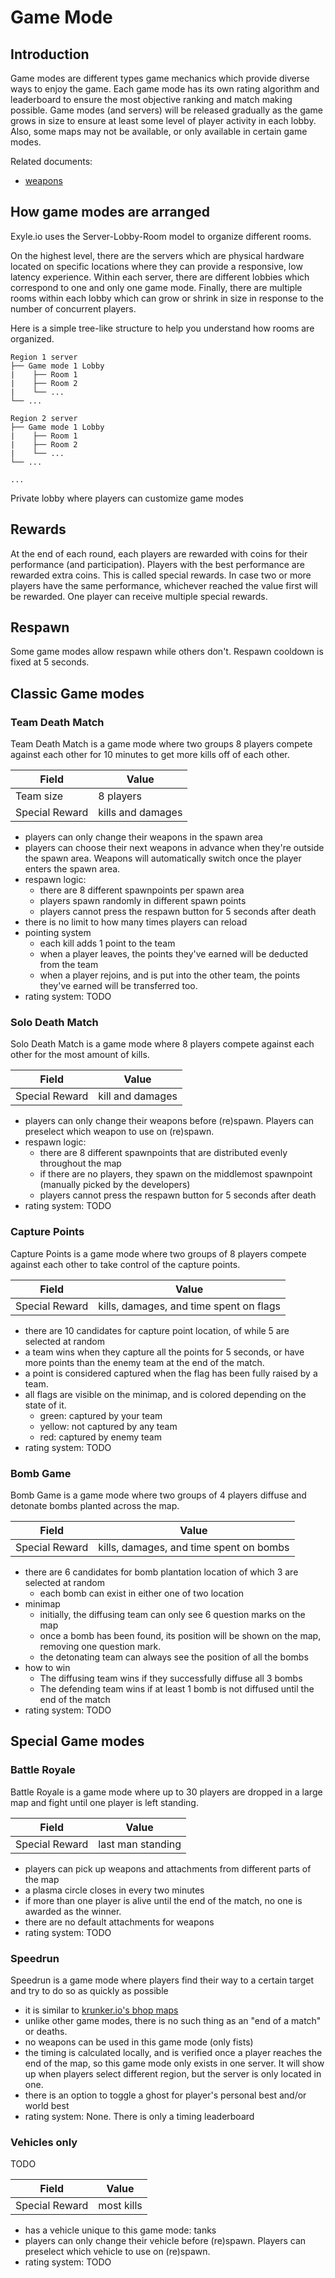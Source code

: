 # Game Mode

## Introduction

Game modes are different types game mechanics which provide diverse ways to enjoy the game.
Each game mode has its own rating algorithm and leaderboard to ensure the most objective ranking and match making possible.
Game modes (and servers) will be released gradually as the game grows in size to ensure at least some level of player activity in each lobby.
Also, some maps may not be available, or only available in certain game modes.

Related documents:

- [weapons](./weapons.md)

## How game modes are arranged

Exyle.io uses the Server-Lobby-Room model to organize different rooms.

On the highest level, there are the servers which are physical hardware located on specific locations where they can provide a responsive,
low latency experience.
Within each server, there are different lobbies which correspond to one and only one game mode.
Finally, there are multiple rooms within each lobby which can grow or shrink in size in response to the number of concurrent players.

Here is a simple tree-like structure to help you understand how rooms are organized.

```
Region 1 server
├── Game mode 1 Lobby
|    ├── Room 1
|    ├── Room 2
|    └── ...
└── ...

Region 2 server
├── Game mode 1 Lobby
|    ├── Room 1
|    ├── Room 2
|    └── ...
└── ...

...
```

Private lobby where players can customize game modes

## Rewards

At the end of each round, each players are rewarded with coins for their performance (and participation).
Players with the best performance are rewarded extra coins. This is called special rewards.
In case two or more players have the same performance, whichever reached the value first will be rewarded.
One player can receive multiple special rewards.

## Respawn

Some game modes allow respawn while others don't. Respawn cooldown is fixed at 5 seconds.

## Classic Game modes

### Team Death Match

Team Death Match is a game mode where two groups 8 players compete against each other for 10 minutes to get more kills off of each other.

| Field          | Value             |
| -------------- | ----------------- |
| Team size      | 8 players         |
| Special Reward | kills and damages |

- players can only change their weapons in the spawn area
- players can choose their next weapons in advance when they're outside the spawn area.
  Weapons will automatically switch once the player enters the spawn area.
- respawn logic:
  - there are 8 different spawnpoints per spawn area
  - players spawn randomly in different spawn points
  - players cannot press the respawn button for 5 seconds after death
- there is no limit to how many times players can reload
- pointing system
  - each kill adds 1 point to the team
  - when a player leaves, the points they've earned will be deducted from the team
  - when a player rejoins, and is put into the other team, the points they've earned will be transferred too.
- rating system: TODO

### Solo Death Match

Solo Death Match is a game mode where 8 players compete against each other for the most amount of kills.

| Field          | Value            |
| -------------- | ---------------- |
| Special Reward | kill and damages |

- players can only change their weapons before (re)spawn.
  Players can preselect which weapon to use on (re)spawn.
- respawn logic:
  - there are 8 different spawnpoints that are distributed evenly throughout the map
  - if there are no players, they spawn on the middlemost spawnpoint (manually picked by the developers)
  - players cannot press the respawn button for 5 seconds after death
- rating system: TODO

### Capture Points

Capture Points is a game mode where two groups of 8 players compete against each other to take control of the capture points.

| Field          | Value                                   |
| -------------- | --------------------------------------- |
| Special Reward | kills, damages, and time spent on flags |

- there are 10 candidates for capture point location, of while 5 are selected at random
- a team wins when they capture all the points for 5 seconds,
  or have more points than the enemy team at the end of the match.
- a point is considered captured when the flag has been fully raised by a team.
- all flags are visible on the minimap, and is colored depending on the state of it.
  - green: captured by your team
  - yellow: not captured by any team
  - red: captured by enemy team
- rating system: TODO

### Bomb Game

Bomb Game is a game mode where two groups of 4 players diffuse and detonate bombs planted across the map.

| Field          | Value                                   |
| -------------- | --------------------------------------- |
| Special Reward | kills, damages, and time spent on bombs |

- there are 6 candidates for bomb plantation location of which 3 are selected at random
  - each bomb can exist in either one of two location
- minimap
  - initially, the diffusing team can only see 6 question marks on the map
  - once a bomb has been found, its position will be shown on the map, removing one question mark.
  - the detonating team can always see the position of all the bombs
- how to win
  - The diffusing team wins if they successfully diffuse all 3 bombs
  - The defending team wins if at least 1 bomb is not diffused until the end of the match
- rating system: TODO

## Special Game modes

### Battle Royale

Battle Royale is a game mode where up to 30 players are dropped in a large map and fight until one player is left standing.

| Field          | Value             |
| -------------- | ----------------- |
| Special Reward | last man standing |

- players can pick up weapons and attachments from different parts of the map
- a plasma circle closes in every two minutes
- if more than one player is alive until the end of the match, no one is awarded as the winner.
- there are no default attachments for weapons
- rating system: TODO

### Speedrun

Speedrun is a game mode where players find their way to a certain target and try to do so as quickly as possible

- it is similar to [krunker.io's bhop maps](https://www.youtube.com/watch?v=Z47Ssa4ZU9U)
- unlike other game modes, there is no such thing as an "end of a match" or deaths.
- no weapons can be used in this game mode (only fists)
- the timing is calculated locally, and is verified once a player reaches the end of the map,
  so this game mode only exists in one server. It will show up when players select different region,
  but the server is only located in one.
- there is an option to toggle a ghost for player's personal best and/or world best
- rating system: None. There is only a timing leaderboard

### Vehicles only

TODO

| Field          | Value      |
| -------------- | ---------- |
| Special Reward | most kills |

- has a vehicle unique to this game mode: tanks
- players can only change their vehicle before (re)spawn.
  Players can preselect which vehicle to use on (re)spawn.
- rating system: TODO

